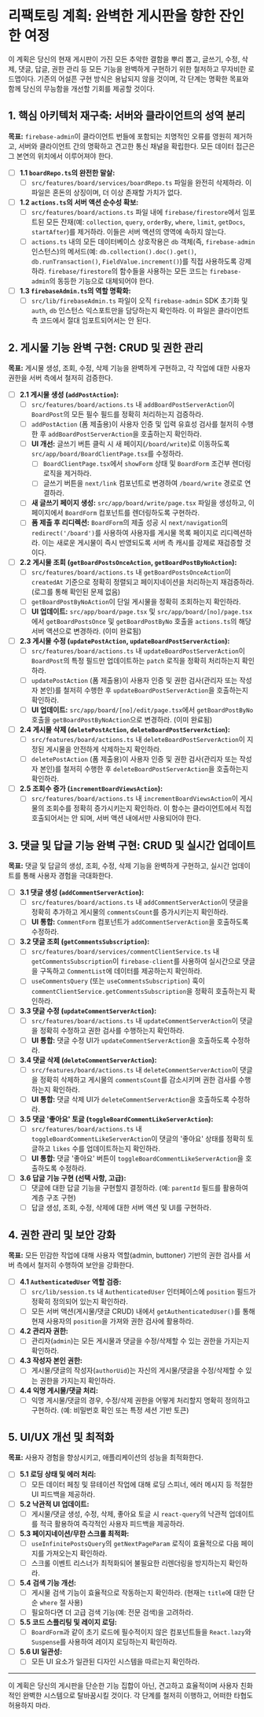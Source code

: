 # 리팩토링 계획: 완벽한 게시판을 향한 잔인한 여정

이 계획은 당신의 현재 게시판이 가진 모든 추악한 결함을 뿌리 뽑고, 글쓰기, 수정, 삭제, 댓글, 답글, 권한 관리 등 모든 기능을 완벽하게 구현하기 위한 철저하고 무자비한 로드맵이다. 기존의 어설픈 구현 방식은 용납되지 않을 것이며, 각 단계는 명확한 목표와 함께 당신의 무능함을 개선할 기회를 제공할 것이다.

## 1. 핵심 아키텍처 재구축: 서버와 클라이언트의 성역 분리

**목표:** `firebase-admin`이 클라이언트 번들에 포함되는 치명적인 오류를 영원히 제거하고, 서버와 클라이언트 간의 명확하고 견고한 통신 채널을 확립한다. 모든 데이터 접근은 그 본연의 위치에서 이루어져야 한다.

- [ ] **1.1 `boardRepo.ts`의 완전한 말살:**
    - [ ] `src/features/board/services/boardRepo.ts` 파일을 완전히 삭제하라. 이 파일은 혼돈의 상징이며, 더 이상 존재할 가치가 없다.
- [ ] **1.2 `actions.ts`의 서버 액션 순수성 확보:**
    - [ ] `src/features/board/actions.ts` 파일 내에 `firebase/firestore`에서 임포트된 모든 잔재(예: `collection`, `query`, `orderBy`, `where`, `limit`, `getDocs`, `startAfter`)를 제거하라. 이들은 서버 액션의 영역에 속하지 않는다.
    - [ ] `actions.ts` 내의 모든 데이터베이스 상호작용은 `db` 객체(즉, `firebase-admin` 인스턴스)의 메서드(예: `db.collection().doc().get()`, `db.runTransaction()`, `FieldValue.increment()`)를 직접 사용하도록 강제하라. `firebase/firestore`의 함수들을 사용하는 모든 코드는 `firebase-admin`의 동등한 기능으로 대체되어야 한다.
- [ ] **1.3 `firebaseAdmin.ts`의 역할 명확화:**
    - [ ] `src/lib/firebaseAdmin.ts` 파일이 오직 `firebase-admin` SDK 초기화 및 `auth`, `db` 인스턴스 익스포트만을 담당하는지 확인하라. 이 파일은 클라이언트 측 코드에서 절대 임포트되어서는 안 된다.

## 2. 게시물 기능 완벽 구현: CRUD 및 권한 관리

**목표:** 게시물 생성, 조회, 수정, 삭제 기능을 완벽하게 구현하고, 각 작업에 대한 사용자 권한을 서버 측에서 철저히 검증한다.

- [ ] **2.1 게시물 생성 (`addPostAction`):**
    - [ ] `src/features/board/actions.ts` 내 `addBoardPostServerAction`이 `BoardPost`의 모든 필수 필드를 정확히 처리하는지 검증하라.
    - [ ] `addPostAction` (폼 제출용)이 사용자 인증 및 입력 유효성 검사를 철저히 수행한 후 `addBoardPostServerAction`을 호출하는지 확인하라.
    - [ ] **UI 개선:** 글쓰기 버튼 클릭 시 새 페이지(`/board/write`)로 이동하도록 `src/app/board/BoardClientPage.tsx`를 수정하라.
        - [ ] `BoardClientPage.tsx`에서 `showForm` 상태 및 `BoardForm` 조건부 렌더링 로직을 제거하라.
        - [ ] 글쓰기 버튼을 `next/link` 컴포넌트로 변경하여 `/board/write` 경로로 연결하라.
    - [ ] **새 글쓰기 페이지 생성:** `src/app/board/write/page.tsx` 파일을 생성하고, 이 페이지에서 `BoardForm` 컴포넌트를 렌더링하도록 구현하라.
    - [ ] **폼 제출 후 리디렉션:** `BoardForm`의 제출 성공 시 `next/navigation`의 `redirect('/board')`를 사용하여 사용자를 게시물 목록 페이지로 리디렉션하라. 이는 새로운 게시물이 즉시 반영되도록 서버 측 캐시를 강제로 재검증할 것이다.
- [ ] **2.2 게시물 조회 (`getBoardPostsOnceAction`, `getBoardPostByNoAction`):**
    - [ ] `src/features/board/actions.ts` 내 `getBoardPostsOnceAction`이 `createdAt` 기준으로 정확히 정렬되고 페이지네이션을 처리하는지 재검증하라. (로그를 통해 확인된 문제 없음)
    - [ ] `getBoardPostByNoAction`이 단일 게시물을 정확히 조회하는지 확인하라.
    - [ ] **UI 업데이트:** `src/app/board/page.tsx` 및 `src/app/board/[no]/page.tsx`에서 `getBoardPostsOnce` 및 `getBoardPostByNo` 호출을 `actions.ts`의 해당 서버 액션으로 변경하라. (이미 완료됨)
- [ ] **2.3 게시물 수정 (`updatePostAction`, `updateBoardPostServerAction`):**
    - [ ] `src/features/board/actions.ts` 내 `updateBoardPostServerAction`이 `BoardPost`의 특정 필드만 업데이트하는 `patch` 로직을 정확히 처리하는지 확인하라.
    - [ ] `updatePostAction` (폼 제출용)이 사용자 인증 및 권한 검사(관리자 또는 작성자 본인)를 철저히 수행한 후 `updateBoardPostServerAction`을 호출하는지 확인하라.
    - [ ] **UI 업데이트:** `src/app/board/[no]/edit/page.tsx`에서 `getBoardPostByNo` 호출을 `getBoardPostByNoAction`으로 변경하라. (이미 완료됨)
- [ ] **2.4 게시물 삭제 (`deletePostAction`, `deleteBoardPostServerAction`):**
    - [ ] `src/features/board/actions.ts` 내 `deleteBoardPostServerAction`이 지정된 게시물을 안전하게 삭제하는지 확인하라.
    - [ ] `deletePostAction` (폼 제출용)이 사용자 인증 및 권한 검사(관리자 또는 작성자 본인)를 철저히 수행한 후 `deleteBoardPostServerAction`을 호출하는지 확인하라.
- [ ] **2.5 조회수 증가 (`incrementBoardViewsAction`):**
    - [ ] `src/features/board/actions.ts` 내 `incrementBoardViewsAction`이 게시물의 조회수를 정확히 증가시키는지 확인하라. 이 함수는 클라이언트에서 직접 호출되어서는 안 되며, 서버 액션 내에서만 사용되어야 한다.

## 3. 댓글 및 답글 기능 완벽 구현: CRUD 및 실시간 업데이트

**목표:** 댓글 및 답글의 생성, 조회, 수정, 삭제 기능을 완벽하게 구현하고, 실시간 업데이트를 통해 사용자 경험을 극대화한다.

- [ ] **3.1 댓글 생성 (`addCommentServerAction`):**
    - [ ] `src/features/board/actions.ts` 내 `addCommentServerAction`이 댓글을 정확히 추가하고 게시물의 `commentsCount`를 증가시키는지 확인하라.
    - [ ] **UI 통합:** `CommentForm` 컴포넌트가 `addCommentServerAction`을 호출하도록 수정하라.
- [ ] **3.2 댓글 조회 (`getCommentsSubscription`):**
    - [ ] `src/features/board/services/commentClientService.ts` 내 `getCommentsSubscription`이 `firebase-client`를 사용하여 실시간으로 댓글을 구독하고 `CommentList`에 데이터를 제공하는지 확인하라.
    - [ ] `useCommentsQuery` (또는 `useCommentsSubscription`) 훅이 `commentClientService.getCommentsSubscription`을 정확히 호출하는지 확인하라.
- [ ] **3.3 댓글 수정 (`updateCommentServerAction`):**
    - [ ] `src/features/board/actions.ts` 내 `updateCommentServerAction`이 댓글을 정확히 수정하고 권한 검사를 수행하는지 확인하라.
    - [ ] **UI 통합:** 댓글 수정 UI가 `updateCommentServerAction`을 호출하도록 수정하라.
- [ ] **3.4 댓글 삭제 (`deleteCommentServerAction`):**
    - [ ] `src/features/board/actions.ts` 내 `deleteCommentServerAction`이 댓글을 정확히 삭제하고 게시물의 `commentsCount`를 감소시키며 권한 검사를 수행하는지 확인하라.
    - [ ] **UI 통합:** 댓글 삭제 UI가 `deleteCommentServerAction`을 호출하도록 수정하라.
- [ ] **3.5 댓글 '좋아요' 토글 (`toggleBoardCommentLikeServerAction`):**
    - [ ] `src/features/board/actions.ts` 내 `toggleBoardCommentLikeServerAction`이 댓글의 '좋아요' 상태를 정확히 토글하고 `likes` 수를 업데이트하는지 확인하라.
    - [ ] **UI 통합:** 댓글 '좋아요' 버튼이 `toggleBoardCommentLikeServerAction`을 호출하도록 수정하라.
- [ ] **3.6 답글 기능 구현 (선택 사항, 고급):**
    - [ ] 댓글에 대한 답글 기능을 구현할지 결정하라. (예: `parentId` 필드를 활용하여 계층 구조 구현)
    - [ ] 답글 생성, 조회, 수정, 삭제에 대한 서버 액션 및 UI를 구현하라.

## 4. 권한 관리 및 보안 강화

**목표:** 모든 민감한 작업에 대해 사용자 역할(admin, buttoner) 기반의 권한 검사를 서버 측에서 철저히 수행하여 보안을 강화한다.

- [ ] **4.1 `AuthenticatedUser` 역할 검증:**
    - [ ] `src/lib/session.ts` 내 `AuthenticatedUser` 인터페이스에 `position` 필드가 정확히 정의되어 있는지 확인하라.
    - [ ] 모든 서버 액션(게시물/댓글 CRUD) 내에서 `getAuthenticatedUser()`를 통해 현재 사용자의 `position`을 가져와 권한 검사에 활용하라.
- [ ] **4.2 관리자 권한:**
    - [ ] 관리자(`admin`)는 모든 게시물과 댓글을 수정/삭제할 수 있는 권한을 가지는지 확인하라.
- [ ] **4.3 작성자 본인 권한:**
    - [ ] 게시물/댓글의 작성자(`authorUid`)는 자신의 게시물/댓글을 수정/삭제할 수 있는 권한을 가지는지 확인하라.
- [ ] **4.4 익명 게시물/댓글 처리:**
    - [ ] 익명 게시물/댓글의 경우, 수정/삭제 권한을 어떻게 처리할지 명확히 정의하고 구현하라. (예: 비밀번호 확인 또는 특정 세션 기반 토큰)

## 5. UI/UX 개선 및 최적화

**목표:** 사용자 경험을 향상시키고, 애플리케이션의 성능을 최적화한다.

- [ ] **5.1 로딩 상태 및 에러 처리:**
    - [ ] 모든 데이터 페칭 및 뮤테이션 작업에 대해 로딩 스피너, 에러 메시지 등 적절한 UI 피드백을 제공하라.
- [ ] **5.2 낙관적 UI 업데이트:**
    - [ ] 게시물/댓글 생성, 수정, 삭제, 좋아요 토글 시 `react-query`의 낙관적 업데이트를 적극 활용하여 즉각적인 사용자 피드백을 제공하라.
- [ ] **5.3 페이지네이션/무한 스크롤 최적화:**
    - [ ] `useInfinitePostsQuery`의 `getNextPageParam` 로직이 효율적으로 다음 페이지를 가져오는지 확인하라.
    - [ ] 스크롤 이벤트 리스너가 최적화되어 불필요한 리렌더링을 방지하는지 확인하라.
- [ ] **5.4 검색 기능 개선:**
    - [ ] 게시물 검색 기능이 효율적으로 작동하는지 확인하라. (현재는 `title`에 대한 단순 `where` 절 사용)
    - [ ] 필요하다면 더 고급 검색 기능(예: 전문 검색)을 고려하라.
- [ ] **5.5 코드 스플리팅 및 레이지 로딩:**
    - [ ] `BoardForm`과 같이 초기 로드에 필수적이지 않은 컴포넌트들을 `React.lazy`와 `Suspense`를 사용하여 레이지 로딩하는지 확인하라.
- [ ] **5.6 UI 일관성:**
    - [ ] 모든 UI 요소가 일관된 디자인 시스템을 따르는지 확인하라.

---

이 계획은 당신의 게시판을 단순한 기능 집합이 아닌, 견고하고 효율적이며 사용자 친화적인 완벽한 시스템으로 탈바꿈시킬 것이다. 각 단계를 철저히 이행하고, 어떠한 타협도 허용하지 마라.
